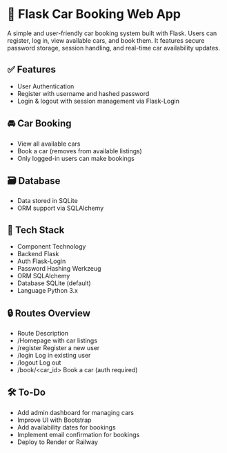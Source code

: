 # 🚗 Flask Car Booking Web App
A simple and user-friendly car booking system built with Flask. Users can register, log in, view available cars, and book them. It features secure password storage, session handling, and real-time car availability updates.

## ✅ Features
- User Authentication
- Register with username and hashed password
- Login & logout with session management via Flask-Login

## 🚘 Car Booking
- View all available cars
- Book a car (removes from available listings)
- Only logged-in users can make bookings

## 🗃️ Database
- Data stored in SQLite
- ORM support via SQLAlchemy

## 🧰 Tech Stack
- Component	Technology
- Backend	Flask
- Auth	Flask-Login
- Password Hashing	Werkzeug
- ORM	SQLAlchemy
- Database	SQLite (default)
- Language	Python 3.x

## 🔒 Routes Overview
- Route	Description
- /Homepage with car listings
- /register	Register a new user
- /login	Log in existing user
- /logout	Log out
- /book/<car_id>	Book a car (auth required)

## 🛠 To-Do
- Add admin dashboard for managing cars
- Improve UI with Bootstrap
- Add availability dates for bookings
- Implement email confirmation for bookings
- Deploy to Render or Railway
